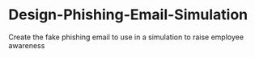 # Design-Phishing-Email-Simulation
Create the fake phishing email to use in a simulation to raise employee awareness
